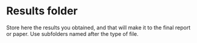 # Results folder
Store here the results you obtained, and that will make it to the final report or paper. Use subfolders named after the type of file.